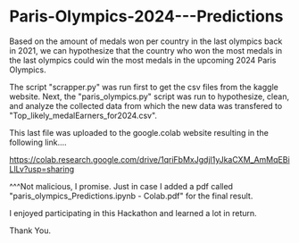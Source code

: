 # Paris-Olympics-2024---Predictions

Based on the amount of medals won per country in the last olympics back in 2021, we can hypothesize that the country who won the most medals in the last olympics could win the most medals in the upcoming 2024 Paris Olympics.

The script "scrapper.py" was run first to get the csv files from the kaggle website.
Next, the "paris_olympics.py" script was run to hypothesize, clean, and analyze the collected data from which the
new data was transfered to "Top_likely_medalEarners_for2024.csv".

This last file was uploaded to the google.colab website resulting in the following link....

https://colab.research.google.com/drive/1qriFbMxJgdjl1yJkaCXM_AmMqEBiLlLv?usp=sharing

^^^Not malicious, I promise.
Just in case I added a pdf called "paris_olympics_Predictions.ipynb - Colab.pdf" for the final result.

I enjoyed participating in this Hackathon and learned a lot in return.

Thank You.
